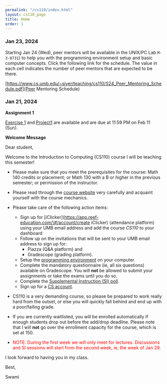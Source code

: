 ```yaml
---
permalink: "/cs110/index.html"
layout: cs110_page
title: Home
order: 1
---
```


### Jan 23, 2024

Starting Jan 24 (Wed), peer mentors will be available in the UNIX/PC Lab `M-3-0731`) to help you with the programming environment setup and basic computer concepts. Click the following link for the schedule. The value in each cell indicates the number of peer mentors that are expected to be there.

[https://www.cs.umb.edu/~siyer/teaching/cs110/S24_Peer_Mentoring_Schedule.pdf](Peer Mentoring Schedule)

### Jan 21, 2024

**Assignment 1**

 [Exercise 1](assignments.html) and [Project1](assignments.html) are available and are due at 11:59 PM on Feb 11 (Sun). 

**Welcome Message**

Dear student,

Welcome to the Introduction to Computing (CS110) course I will be teaching this semester!

- Please make sure that you meet the prerequisites for the course: Math 140 credits or placement; or Math 130 with a B or higher in the previous semester; or permission of the instructor. 

- Please read through the [course website](/cs110/) very carefully and acquaint yourself with the course mechanics.

- Please take care of the following action items:
  - Sign up for [iClicker](https://app.reef-education.com/\#/account/create iClicker) (attendance platform) using your UMB email address and add the course *CS110* to your dashboard
  - Follow up on the invitations that will be sent to your UMB email address to sign up for:
      - Piazza (Q&A platform) and
      - Gradescope (grading platform).
  - Setup the [programming environment](programming_environment.html) on your computer.
  - Complete the mandatory questionnaire (ie, all six questions) available on Gradescope. You will **not** be allowed to submit your assignments or take the exams until you do so. 
  - Complete the [Supplemental Instruction (SI) poll](https://forms.gle/FLz3APKrG8kLsScj6).
  - Sign up for a [CS account](course_info.html#cs_account).

- CS110 is a very demanding course, so please be prepared to work really hard from the outset, or else you will quickly fall behind and end up with a poor/failing grade.

- If you are currently waitlisted, you will be enrolled automatically if enough students drop out before the add/drop deadline. Please note that I will **not** go over the enrollment capacity for the course, which is set at 150.

- <font color="red">NOTE: During the first week we will only meet for lectures. Discussions and SI sessions will start from the second week, ie, the week of Jan 29.</font>

I look forward to having you in my class.

Best,

Swami
